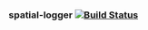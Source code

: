 ### spatial-logger   [![Build Status](https://travis-ci.org/mbohun/spatial-logger.svg?branch=master)](https://travis-ci.org/mbohun/spatial-logger)
